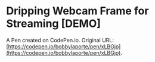 # Dripping Webcam Frame for Streaming [DEMO]

A Pen created on CodePen.io. Original URL: [https://codepen.io/bobbylaporte/pen/xLBGjp](https://codepen.io/bobbylaporte/pen/xLBGjp).


